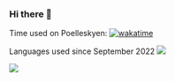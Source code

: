 ### Hi there 👋

Time used on Poelleskyen: <a href="https://wakatime.com/badge/user/1b1008da-b222-4921-80cc-f0f769f207a9/project/6251ffde-b3cb-4f4b-acd8-855cc11be4bc"><img src="https://wakatime.com/badge/user/1b1008da-b222-4921-80cc-f0f769f207a9/project/6251ffde-b3cb-4f4b-acd8-855cc11be4bc.svg" alt="wakatime"></a>

Languages used since September 2022
<a href="https://wakatime.com"><img src="https://wakatime.com/share/@1b1008da-b222-4921-80cc-f0f769f207a9/f854a29e-5adb-446c-bc59-44245dbf1a89.png" /></a>

![](https://komarev.com/ghpvc/?FHallengreen&color=green)


<!--
**FHallengreen/FHallengreen** is a ✨ _special_ ✨ repository because its `README.md` (this file) appears on your GitHub profile.

Here are some ideas to get you started:

- 🔭 I’m currently working on ...
- 🌱 I’m currently learning ...
- 👯 I’m looking to collaborate on ...
- 🤔 I’m looking for help with ...
- 💬 Ask me about ...
- 📫 How to reach me: ...
- 😄 Pronouns: ...
- ⚡ Fun fact: ...
-->
